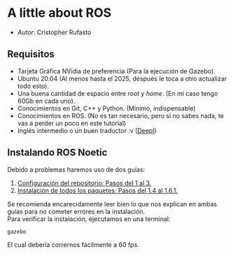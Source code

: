 # A little about ROS
- _Autor_: Cristopher Rufasto
## Requisitos
- Tarjeta Gráfica NVidia de preferencia (Para la ejecución de Gazebo).
- Ubuntu 20.04 (Al menos hasta el 2025, después le toca a otro actualizar todo esto).
- Una buena cantidad de espacio entre _root_ y _home_. (En mi caso tengo 60Gb en cada uno).
- Conocimientos en Git, C++ y Python. (Mínimo, indispensable)
- Conocimientos en ROS. (No es tan necesario, pero si no sabes nada, te vas a perder un poco en este tutorial)
- Inglés intermedio o un buen traductor :v ([Deepl](https://www.deepl.com/es/translator))
## Instalando ROS Noetic
Debido a problemas haremos uso de dos guías:
1. [Configuración del repositorio: Pasos del 1 al 3.](https://linuxopsys.com/topics/install-ros-noetic-on-ubuntu)
2. [Instalación de todos los paquetes: Pasos del 1.4 al 1.6.1.](http://wiki.ros.org/noetic/Installation/Ubuntu)

Se recomienda encarecidamente leer bien lo que nos explican en ambas guías para no cometer errores en la instalación.  
Para verificar la instalación, ejecutamos en una terminal:
```
gazebo
```
El cual debería corrernos fácilmente a 60 fps.